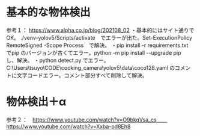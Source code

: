 # 基本的な物体検出
参考１： https://www.alpha.co.jp/blog/202108_02 
・基本的にはサイト通りでOK。
./venv-yolov5/Scripts/activate　でエラーが出た。Set-ExecutionPolicy RemoteSigned -Scope Process　で解決。
・pip install -r requirements.txt　でpip のバージョンが古くてエラー。python -m pip install --upgrade pip　し、解決。
・python detect.py でエラー。C:\Users\tsuyo\CODE\cooking_camera\yolov5\data\coco128.yaml のコメントに文字コードエラー。コメント部分すべて削除して解決。


# 物体検出＋α
参考２：　https://www.youtube.com/watch?v=O9bkqVsa_cs　　https://www.youtube.com/watch?v=Xxba-pd8Eh8